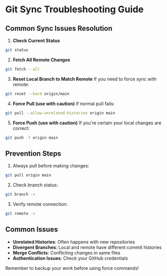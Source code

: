 # Git Sync Troubleshooting Guide

## Common Sync Issues Resolution

1. **Check Current Status**
```bash
git status
```

2. **Fetch All Remote Changes**
```bash
git fetch --all
```

3. **Reset Local Branch to Match Remote**
If you need to force sync with remote:
```bash
git reset --hard origin/main
```

4. **Force Pull (use with caution)**
If normal pull fails:
```bash
git pull --allow-unrelated-histories origin main
```

5. **Force Push (use with caution)**
If you're certain your local changes are correct:
```bash
git push -f origin main
```

## Prevention Steps

1. Always pull before making changes:
```bash
git pull origin main
```

2. Check branch status:
```bash
git branch -v
```

3. Verify remote connection:
```bash
git remote -v
```

## Common Issues

- **Unrelated Histories**: Often happens with new repositories
- **Divergent Branches**: Local and remote have different commit histories
- **Merge Conflicts**: Conflicting changes in same files
- **Authentication Issues**: Check your GitHub credentials

Remember to backup your work before using force commands!
